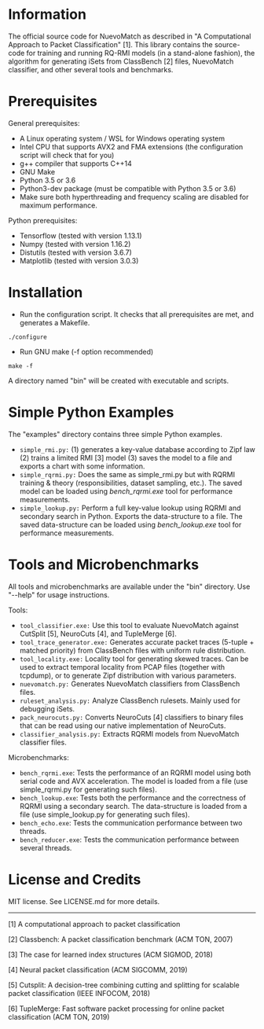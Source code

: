 # Information

The official source code for NuevoMatch as described in "A Computational Approach to Packet Classification" [1]. This library contains the source-code for training and running RQ-RMI models (in a stand-alone fashion), the algorithm for generating iSets from ClassBench [2] files, NuevoMatch classifier, and other several tools and benchmarks.

# Prerequisites

General prerequisites:
* A Linux operating system / WSL for Windows operating system
* Intel CPU that supports AVX2 and FMA extensions (the configuration script will check that for you)
* g++ compiler that supports C++14
* GNU Make
* Python 3.5 or 3.6
* Python3-dev package (must be compatible with Python 3.5 or 3.6)
* Make sure both hyperthreading and frequency scaling are disabled for maximum performance.

Python prerequisites:
* Tensorflow (tested with version 1.13.1)
* Numpy (tested with version 1.16.2)
* Distutils (tested with version 3.6.7)
* Matplotlib (tested with version 3.0.3)

# Installation

* Run the configuration script. It checks that all prerequisites are met, and generates a Makefile. 
```
./configure
```
* Run GNU make (-f option recommended)
```
make -f
```

A directory named "bin" will be created with executable and scripts.

# Simple Python Examples

The "examples" directory contains three simple Python examples.
* ``simple_rmi.py:`` (1) generates a key-value database according to Zipf law (2) trains a limited RMI [3] model (3) saves the model to a file and exports a chart with some information.
* ``simple_rqrmi.py:`` Does the same as simple_rmi.py but with RQRMI training & theory (responsibilities, dataset sampling, etc.). The saved model can be loaded using *bench_rqrmi.exe* tool for performance measurements.
* ``simple_lookup.py:`` Perform a full key-value lookup using RQRMI and secondary search in Python. Exports the data-structure to a file. The saved data-structure can be loaded using *bench_lookup.exe* tool for performance measurements.

# Tools and Microbenchmarks

All tools and microbenchmarks are available under the "bin" directory. Use "-\-help" for usage instructions.

Tools:
* ``tool_classifier.exe:`` Use this tool to evaluate NuevoMatch against CutSplit [5], NeuroCuts [4], and TupleMerge [6].
* ``tool_trace_generator.exe:`` Generates accurate packet traces (5-tuple + matched priority) from ClassBench files with uniform rule distribution.
* ``tool_locality.exe:`` Locality tool for generating skewed traces. Can be used to extract temporal locality from PCAP files (together with tcpdump), or
to generate Zipf distribution with various parameters.
* ``nuevomatch.py:`` Generates NuevoMatch classifiers from ClassBench files. 
* ``ruleset_analysis.py:`` Analyze ClassBench rulesets. Mainly used for debugging iSets.
* ``pack_neurocuts.py:`` Converts NeuroCuts [4] classifiers to binary files that can be read using our native implementation of NeuroCuts.
* ``classifier_analysis.py:`` Extracts RQRMI models from NuevoMatch classifier files.

Microbenchmarks:
* ``bench_rqrmi.exe``: Tests the performance of an RQRMI model using both serial code and AVX acceleration. The model is loaded from a file (use simple_rqrmi.py for generating such files).
* ``bench_lookup.exe``: Tests both the performance and the correctness of RQRMI using a secondary search. The data-structure is loaded from a file (use simple_lookup.py for generating such files).
* ``bench_echo.exe``: Tests the communication performance between two threads.
* ``bench_reducer.exe``: Tests the communication performance between several threads.

# License and Credits

MIT license. See LICENSE.md for more details.

____

[1] A computational approach to packet classification

[2] Classbench: A packet classification benchmark (ACM TON, 2007)

[3] The case for learned index structures (ACM SIGMOD, 2018)

[4] Neural packet classification (ACM SIGCOMM, 2019)

[5] Cutsplit: A decision-tree combining cutting and splitting for scalable packet classification (IEEE INFOCOM, 2018)

[6] TupleMerge: Fast software packet processing for online packet classification (ACM TON, 2019)
